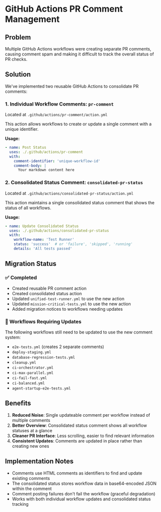 # GitHub Actions PR Comment Management

## Problem
Multiple GitHub Actions workflows were creating separate PR comments, causing comment spam and making it difficult to track the overall status of PR checks.

## Solution
We've implemented two reusable GitHub Actions to consolidate PR comments:

### 1. Individual Workflow Comments: `pr-comment`
Located at `.github/actions/pr-comment/action.yml`

This action allows workflows to create or update a single comment with a unique identifier.

**Usage:**
```yaml
- name: Post Status
  uses: ./.github/actions/pr-comment
  with:
    comment-identifier: 'unique-workflow-id'
    comment-body: |
      Your markdown content here
```

### 2. Consolidated Status Comment: `consolidated-pr-status`
Located at `.github/actions/consolidated-pr-status/action.yml`

This action maintains a single consolidated status comment that shows the status of all workflows.

**Usage:**
```yaml
- name: Update Consolidated Status
  uses: ./.github/actions/consolidated-pr-status
  with:
    workflow-name: 'Test Runner'
    status: 'success'  # or 'failure', 'skipped', 'running'
    details: 'All tests passed'
```

## Migration Status

### ✅ Completed
- Created reusable PR comment action
- Created consolidated status action  
- Updated `unified-test-runner.yml` to use the new action
- Updated `mission-critical-tests.yml` to use the new action
- Added migration notices to workflows needing updates

### 🔧 Workflows Requiring Updates
The following workflows still need to be updated to use the new comment system:
- `e2e-tests.yml` (creates 2 separate comments)
- `deploy-staging.yml`
- `database-regression-tests.yml`
- `cleanup.yml`
- `ci-orchestrator.yml`
- `ci-max-parallel.yml`
- `ci-fail-fast.yml`
- `ci-balanced.yml`
- `agent-startup-e2e-tests.yml`

## Benefits
1. **Reduced Noise**: Single updateable comment per workflow instead of multiple comments
2. **Better Overview**: Consolidated status comment shows all workflow statuses at a glance
3. **Cleaner PR Interface**: Less scrolling, easier to find relevant information
4. **Consistent Updates**: Comments are updated in place rather than creating new ones

## Implementation Notes
- Comments use HTML comments as identifiers to find and update existing comments
- The consolidated status stores workflow data in base64-encoded JSON within the comment
- Comment posting failures don't fail the workflow (graceful degradation)
- Works with both individual workflow updates and consolidated status tracking